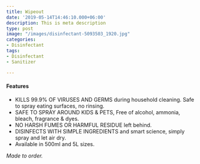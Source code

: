 ```yaml
---
title: Wipeout
date: '2019-05-14T14:46:10.000+06:00'
description: This is meta description
type: post
image: "/images/disinfectant-5093503_1920.jpg"
categories:
- Disinfectant
tags:
- Disinfectant
- Sanitizer

---
```

#### Features

* KILLS 99.9% OF VIRUSES AND GERMS during household cleaning. Safe to spray eating surfaces, no rinsing.
* SAFE TO SPRAY AROUND KIDS & PETS, Free of alcohol, ammonia, bleach, fragrance & dyes.
* NO HARSH FUMES OR HARMFUL RESIDUE left behind.
* DISINFECTS WITH SIMPLE INGREDIENTS and smart science, simply spray and let air dry.
* Available in 500ml and 5L sizes.

_Made to order._